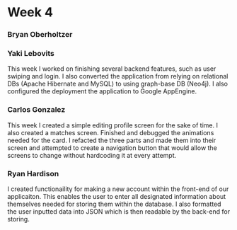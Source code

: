 # Week 4

### Bryan Oberholtzer



### Yaki Lebovits

This week I worked on finishing several backend features, such as user swiping and login. I also converted the application from relying on relational DBs (Apache Hibernate and MySQL) to using graph-base DB (Neo4j). I also configured the deployment the application to Google AppEngine.

### Carlos Gonzalez

This week I created a simple editing profile screen for the sake of time. I also created a matches screen. Finished and debugged the animations needed for the card. I refacted the three parts and made them into their screen and attempted to create a navigation button that would allow the screens to change without hardcoding it at every attempt.

### Ryan Hardison

I created functionaility for making a new account within the front-end of our applicaiton. This enables the user to enter all designated information about themselves needed for storing them within the database. I also formatted the user inputted data into JSON which is then readable by the back-end for storing.
